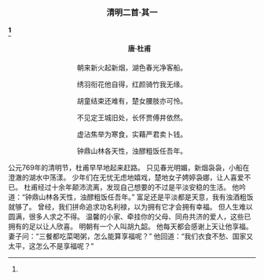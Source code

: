 ### <p align="center">清明二首·其一</p>[^1]
#### <p align="center" style="text-indent:30px">唐·杜甫</p>
<p align="center">朝来新火起新烟，湖色春光净客船。</p>
<p align="center">绣羽衔花他自得，红颜骑竹我无缘。</p>
<p align="center">胡童结束还难有，楚女腰肢亦可怜。</p>
<p align="center">不见定王城旧处，长怀贾傅井依然。</p>
<p align="center">虚沾焦举为寒食，实藉严君卖卜钱。</p>
<p align="center">钟鼎山林各天性，浊醪粗饭任吾年。</p>

[^1]:
公元769年的清明节，杜甫早早地起来赶路。
只见春光明媚，新烟袅袅，小船在澄澈的湖水中荡漾。
少年们在无忧无虑地嬉戏，楚地女子娉婷袅娜，让人喜爱不已。
杜甫经过十余年颠沛流离，发现自己想要的不过是平淡安稳的生活。
他吟道：“钟鼎山林各天性，浊醪粗饭任吾年。”
富足还是平淡都是天意，我有浊酒粗饭就够了。
曾经，我们拼命追求功名利禄，以为拥有它才会拥有幸福。
但人生难以圆满，很多人求之不得。
温馨的小家、牵挂你的父母、同舟共济的爱人，这些已拥有的足以让人欣喜。
明朝有一个人叫胡九韶。
他每天都会感谢上天让他享福。
妻子问：“三餐都吃菜喝粥，怎么能算享福呢？”
他回道：“我们衣食不愁、国家又太平，这怎么不是享福呢？”

[2]:
来自https://mp.weixin.qq.com/s/7BxTFQHknaHlHb3SJJCTzw